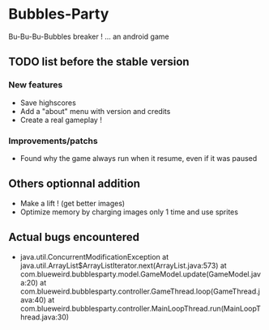 # Bubbles-Party
Bu-Bu-Bu-Bubbles breaker !
... an android game

## TODO list before the stable version
### New features
* Save highscores
* Add a "about" menu with version and credits
* Create a real gameplay !

### Improvements/patchs
* Found why the game always run when it resume, even if it was paused

## Others optionnal addition
* Make a lift ! (get better images)
* Optimize memory by charging images only 1 time and use sprites

## Actual bugs encountered
* java.util.ConcurrentModificationException
            at java.util.ArrayList$ArrayListIterator.next(ArrayList.java:573)
            at com.blueweird.bubblesparty.model.GameModel.update(GameModel.java:20)
            at com.blueweird.bubblesparty.controller.GameThread.loop(GameThread.java:40)
            at com.blueweird.bubblesparty.controller.MainLoopThread.run(MainLoopThread.java:30)

